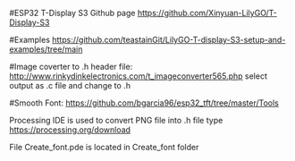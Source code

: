 #ESP32 T-Display S3 Github page
https://github.com/Xinyuan-LilyGO/T-Display-S3

#Examples
https://github.com/teastainGit/LilyGO-T-display-S3-setup-and-examples/tree/main

#Image coverter to .h header file:
http://www.rinkydinkelectronics.com/t_imageconverter565.php
select output as .c file and change to .h

#Smooth Font:
https://github.com/bgarcia96/esp32_tft/tree/master/Tools

Processing IDE is used to convert PNG file into .h file type 
https://processing.org/download

File Create_font.pde is located in Create_font folder

